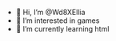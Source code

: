 - 👋 Hi, I’m @Wd8XEllia
- 👀 I’m interested in games
- 🌱 I’m currently learning html 

<!---
Wd8XEllia/Wd8XEllia is a ✨ special ✨ repository because its `README.md` (this file) appears on your GitHub profile.
You can click the Preview link to take a look at your changes.
--->
